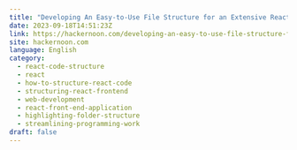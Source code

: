 ```yaml
---
title: "Developing An Easy-to-Use File Structure for an Extensive React Frontend Application"
date: 2023-09-18T14:51:23Z
link: https://hackernoon.com/developing-an-easy-to-use-file-structure-for-an-extensive-react-frontend-application?source=rss&utm_medium=RSS&utm_source=news.12bit.vn
site: hackernoon.com
language: English
category:
  - react-code-structure
  - react
  - how-to-structure-react-code
  - structuring-react-frontend
  - web-development
  - react-front-end-application
  - highlighting-folder-structure
  - streamlining-programming-work
draft: false
---
```

